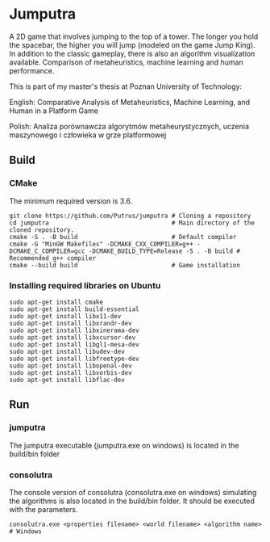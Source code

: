 # Jumputra

A 2D game that involves jumping to the top of a tower.
The longer you hold the spacebar, the higher you will jump (modeled on the game Jump King).
In addition to the classic gameplay, there is also an algorithm visualization available.
Comparison of metaheuristics, machine learning and human performance.

This is part of my master's thesis at Poznan University of Technology:

English: Comparative Analysis of Metaheuristics, Machine Learning, and Human in a Platform Game

Polish: Analiza porównawcza algorytmów metaheurystycznych, uczenia maszynowego i człowieka w grze platformowej

## Build

### CMake
The minimum required version is 3.6. 
```
git clone https://github.com/Putrus/jumputra # Cloning a repository
cd jumputra                                  # Main directory of the cloned repository.
cmake -S . -B build                          # Default compiler
cmake -G "MinGW Makefiles" -DCMAKE_CXX_COMPILER=g++ -DCMAKE_C_COMPILER=gcc -DCMAKE_BUILD_TYPE=Release -S . -B build # Recommended g++ compiler
cmake --build build                          # Game installation
```

### Installing required libraries on Ubuntu
```
sudo apt-get install cmake
sudo apt-get install build-essential
sudo apt-get install libx11-dev
sudo apt-get install libxrandr-dev
sudo apt-get install libxinerama-dev
sudo apt-get install libxcursor-dev
sudo apt-get install libgl1-mesa-dev
sudo apt-get install libudev-dev
sudo apt-get install libfreetype-dev
sudo apt-get install libopenal-dev
sudo apt-get install libvorbis-dev
sudo apt-get install libflac-dev
```

## Run
### jumputra
The jumputra executable (jumputra.exe on windows) is located in the build/bin folder

### consolutra
The console version of consolutra (consolutra.exe on windows) simulating the algorithms is also located in the build/bin folder. It should be executed with the parameters.
```
consolutra.exe <properties filename> <world filename> <algorithm name> # Windows
```
